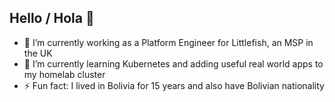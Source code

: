 ## Hello / Hola  👋

- 🔭 I’m currently working as a Platform Engineer for Littlefish, an MSP in the UK
- 🌱 I’m currently learning Kubernetes and adding useful real world apps to my homelab cluster 
- ⚡ Fun fact: I lived in Bolivia for 15 years and also have Bolivian nationality
  
<!--
**philrice/philrice** is a ✨ _special_ ✨ repository because its `README.md` (this file) appears on your GitHub profile.

Here are some ideas to get you started:
-- >


